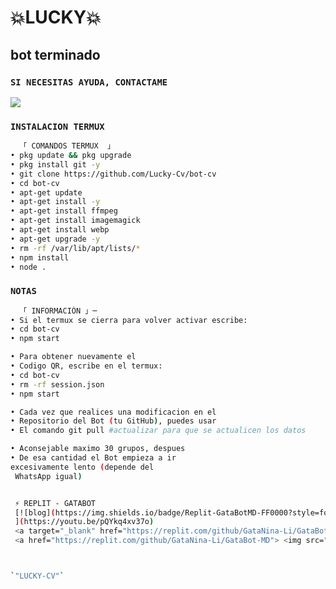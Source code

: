 # **💥LUCKY💥**

## bot terminado 

### `SI NECESITAS AYUDA, CONTACTAME`
<a href="http://wa.me/34642919120" target="blank"><img src="https://img.shields.io/badge/Valencia-25D366?style=for-the-badge&logo=whatsapp&logoColor=white" /></a>


### `INSTALACION TERMUX`
```bash
  「 COMANDOS TERMUX  」
• pkg update && pkg upgrade
• pkg install git -y
• git clone https://github.com/Lucky-Cv/bot-cv
• cd bot-cv
• apt-get update
• apt-get install -y
• apt-get install ffmpeg 
• apt-get install imagemagick 
• apt-get install webp 
• apt-get upgrade -y
• rm -rf /var/lib/apt/lists/*
• npm install
• node .

```
### `NOTAS`
```bash
  「 INFORMACIÓN 」─
• Si el termux se cierra para volver activar escribe:
• cd bot-cv
• npm start 

• Para obtener nuevamente el 
• Codigo QR, escribe en el termux:
• cd bot-cv 
• rm -rf session.json
• npm start

• Cada vez que realices una modificacion en el
• Repositorio del Bot (tu GitHub), puedes usar 
• El comando git pull #actualizar para que se actualicen los datos

• Aconsejable maximo 30 grupos, despues 
• De esa cantidad el Bot empieza a ir 
excesivamente lento (depende del
 WhatsApp igual)

```
```bash

 ⚡ REPLIT - GATABOT 
 [![blog](https://img.shields.io/badge/Replit-GataBotMD-FF0000?style=for-the-badge&logo=youtube&logoColor=white) 
 ](https://youtu.be/pQYkq4xv37o) 
 <a target="_blank" href="https://replit.com/github/GataNina-Li/GataBot-MD"><img alt="Run on Replit" src="https://binbashbanana.github.io/deploy-buttons/buttons/remade/replit.svg"></a> 
 <a href="https://replit.com/github/GataNina-Li/GataBot-MD"> <img src="https://media0.giphy.com/media/lMwu8EJAnv9kmn51KQ/giphy.gif" height="29px"></a>



`"LUCKY-CV"` 
```
